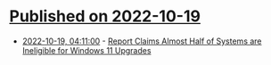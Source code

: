 # [Published on 2022-10-19](index.md)

* [2022-10-19, 04:11:00](https://soylentnews.org/article.pl?sid=22/10/18/124246&from=rss) - [Report Claims Almost Half of Systems are Ineligible for Windows 11 Upgrades](https://soylentnews.org/article.pl?sid=22/10/18/124246&from=rss)
